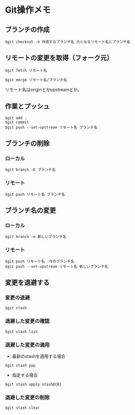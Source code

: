 # Git操作メモ

## ブランチの作成
```console
$git checkout -b 作成するブランチ名 元となるリモート名とブランチ名
```


## リモートの変更を取得（フォーク元）
```console
$git fetch リモート名

$git merge リモート名/ブランチ名
```

リモート名はoriginとかupstreamとか。

## 作業とプッシュ
```console
$git add .
$git commit
$git push --set-upstream リモート名 ブランチ名
```

## ブランチの削除
### ローカル
```console
$git branch -D ブランチ名
```

### リモート
```console
$git push リモート名 ブランチ名
```

## ブランチ名の変更
### ローカル
```console
$git branch -m 新しいブランチ名
```

### リモート
```console
$git push リモート名 :今のブランチ名
$git push --set-upstream リモート名 新しいブランチ名
```

## 変更を退避する
### 変更の退避
```console
$git stash
```

### 退避した変更の確認
```console
$git stash list
```

### 退避した変更の適用
- 最新のstashを適用する場合
```console
$git stash pop
```

- 指定する場合
```console
$git stash apply stash@{0}
```

### 退避した変更の削除
```console
$git stash clear
```